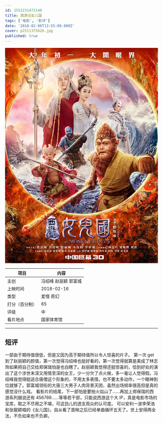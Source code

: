 ```yaml
---
id: 1552231473148
title: 西游记女儿国
tags: ['电影', '影评']
date: '2018-02-08T13:55:00.000Z'
cover: p2511375626.jpg
published: true
---
```


![海报](p2511375626.jpg)

| 项目           | 内容                 |
| -------------- | -------------------- |
| 主创           | 冯绍峰 赵丽颖 郭富城 |
| 上映时间       | 2018-02-16           |
| 类型           | 爱情 奇幻            |
| 打分（百分制） | 65                   |
| 评级           | 中                   |
| 看片地点       | 国家体育馆           |


---

## 短评

一部由于期待值很低，但是又因为高于期待值所以令人惊喜的片子。
第一次 get 到了赵丽颖的颜值，第一次觉得冯绍峰也挺好看的，第一次觉得就算是美成了林志玲如果把自己交给郑保瑞怕是也白瞎了。赵丽颖我觉得还挺惊喜的，恰到好处的演出了这个涉世未深又用情至深的女王，少一分欠了点火候，多一毫让人觉得假。冯绍峰我觉得挺适合唐僧这个形象的，不用太多表情，也不要太多动作，一个眼神到位就够了。郭富城领衔的大唐三大男子人肉背景天团，虽然出场频率很高但是真的感觉没什么戏。
看影片的结尾，下一部怕是要拍火焰山了……再加上郑保瑞的西游系列据说还有 456789……等等若干部，只能说西游这个大 IP，真是电影市场的宝库，取之不尽用之不竭，可这劲儿的透支观众的认可度。
可以安利一波李荣浩和张靓颖唱的《女儿国》，自从看了首映之后已经单曲循环五天了。世上安得两全法，不负如来也不负卿。
